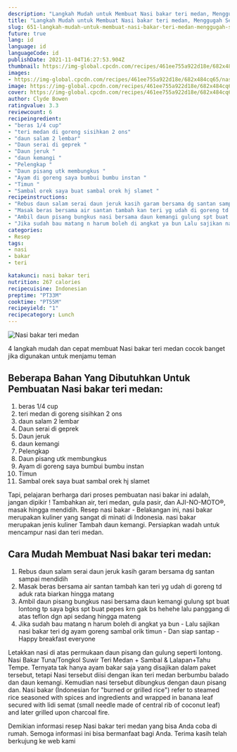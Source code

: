 ```yaml
---
description: "Langkah Mudah untuk Membuat Nasi bakar teri medan, Menggugah Selera"
title: "Langkah Mudah untuk Membuat Nasi bakar teri medan, Menggugah Selera"
slug: 651-langkah-mudah-untuk-membuat-nasi-bakar-teri-medan-menggugah-selera
future: true
lang: id
language: id
languageCode: id
publishDate: 2021-11-04T16:27:53.904Z 
thumbnail: https://img-global.cpcdn.com/recipes/461ee755a922d18e/682x484cq65/nasi-bakar-teri-medan-foto-resep-utama.png
images:
- https://img-global.cpcdn.com/recipes/461ee755a922d18e/682x484cq65/nasi-bakar-teri-medan-foto-resep-utama.png
image: https://img-global.cpcdn.com/recipes/461ee755a922d18e/682x484cq65/nasi-bakar-teri-medan-foto-resep-utama.png
cover: https://img-global.cpcdn.com/recipes/461ee755a922d18e/682x484cq65/nasi-bakar-teri-medan-foto-resep-utama.png
author: Clyde Bowen
ratingvalue: 3.3
reviewcount: 6
recipeingredient:
- "beras 1/4 cup"
- "teri medan di goreng sisihkan 2 ons"
- "daun salam 2 lembar"
- "Daun serai di geprek "
- "Daun jeruk "
- "daun kemangi "
- "Pelengkap "
- "Daun pisang utk membungkus "
- "Ayam di goreng saya bumbui bumbu instan "
- "Timun "
- "Sambal orek saya buat sambal orek hj slamet "
recipeinstructions:
- "Rebus daun salam serai daun jeruk kasih garam bersama dg santan sampai mendidih"
- "Masak beras bersama air santan tambah kan teri yg udah di goreng td aduk rata biarkan hingga matang"
- "Ambil daun pisang bungkus nasi bersama daun kemangi gulung spt buat lontong tp saya bgks spt buat pepes krn gak bs hehehe lalu panggang di atas teflon dgn api sedang hingga mateng"
- "Jika sudah bau matang n harum boleh di angkat ya bun Lalu sajikan nasi bakar teri dg ayam goreng sambal orik timun Dan siap santap Happy breakfast everyone"
categories:
- Resep
tags:
- nasi
- bakar
- teri

katakunci: nasi bakar teri 
nutrition: 267 calories
recipecuisine: Indonesian
preptime: "PT33M"
cooktime: "PT55M"
recipeyield: "1"
recipecategory: Lunch
---
```



![Nasi bakar teri medan](https://img-global.cpcdn.com/recipes/461ee755a922d18e/682x484cq65/nasi-bakar-teri-medan-foto-resep-utama.png)

4 langkah mudah dan cepat membuat  Nasi bakar teri medan cocok banget jika digunakan untuk menjamu teman

<!--inarticleads1-->

## Beberapa Bahan Yang Dibutuhkan Untuk Pembuatan Nasi bakar teri medan:

1. beras 1/4 cup
1. teri medan di goreng sisihkan 2 ons
1. daun salam 2 lembar
1. Daun serai di geprek 
1. Daun jeruk 
1. daun kemangi 
1. Pelengkap 
1. Daun pisang utk membungkus 
1. Ayam di goreng saya bumbui bumbu instan 
1. Timun 
1. Sambal orek saya buat sambal orek hj slamet 

Tapi, pelajaran berharga dari proses pembuatan nasi bakar ini adalah, jangan dipikir ! Tambahkan air, teri medan, gula pasir, dan AJI-NO-MOTO®, masak hingga mendidih. Resep nasi bakar - Belakangan ini, nasi bakar merupakan kuliner yang sangat di minati di Indonesia. nasi bakar merupakan jenis kuliner Tambah daun kemangi. Persiapkan wadah untuk mencampur nasi dan teri medan. 

<!--inarticleads2-->

## Cara Mudah Membuat Nasi bakar teri medan:

1. Rebus daun salam serai daun jeruk kasih garam bersama dg santan sampai mendidih
1. Masak beras bersama air santan tambah kan teri yg udah di goreng td aduk rata biarkan hingga matang
1. Ambil daun pisang bungkus nasi bersama daun kemangi gulung spt buat lontong tp saya bgks spt buat pepes krn gak bs hehehe lalu panggang di atas teflon dgn api sedang hingga mateng
1. Jika sudah bau matang n harum boleh di angkat ya bun - Lalu sajikan nasi bakar teri dg ayam goreng sambal orik timun - Dan siap santap - Happy breakfast everyone


Letakkan nasi di atas permukaan daun pisang dan gulung seperti lontong. Nasi Bakar Tuna/Tongkol Suwir Teri Medan + Sambal &amp; Lalapan+Tahu Tempe. Ternyata tak hanya ayam bakar saja yang disajikan dalam paket tersebut, tetapi Nasi tersebut diisi dengan ikan teri medan berbumbu balado dan daun kemangi. Kemudian nasi tersebut dibungkus dengan daun pisang dan. Nasi bakar (Indonesian for &#34;burned or grilled rice&#34;) refer to steamed rice seasoned with spices and ingredients and wrapped in banana leaf secured with lidi semat (small needle made of central rib of coconut leaf) and later grilled upon charcoal fire. 

Demikian informasi  resep Nasi bakar teri medan   yang bisa Anda coba di rumah. Semoga informasi ini bisa bermanfaat bagi Anda. Terima kasih telah berkujung ke web kami
